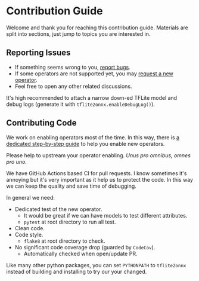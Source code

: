 Contribution Guide
==================

Welcome and thank you for reaching this contribution guide.
Materials are split into sections, just jump to topics you are interested in.


## Reporting Issues

* If something seems wrong to you, [report bugs](https://github.com/zhenhuaw-me/tflite2onnx/issues/new?assignees=&labels=bug&template=bug-report.md&title=).
* If some operators are not supported yet, you may [request a new operator](https://github.com/zhenhuaw-me/tflite2onnx/issues/new?assignees=&labels=operator%2C+help+wanted&template=request-operator.md&title=Operator+request%3A).
* Feel free to open any other related discussions.

It's high recommended to attach a narrow down-ed TFLite model and
debug logs (generate it with `tflite2onnx.enableDebugLog()`).


## Contributing Code

We work on enabling operators most of the time.
In this way, there is [a dedicated step-by-step guide](docs/how-to-enable-new-operator.md)
to help you enable new operators.

Please help to upstream your operator enabling.
_Unus pro omnibus, omnes pro uno._

We have GitHub Actions based CI for pull requests.
I know sometimes it's annoying but it's very important as it help us to protect the code.
In this way we can keep the quality and save time of debugging.

In general we need:
* Dedicated test of the new operator.
  * It would be great if we can have models to test different attributes.
  * `pytest` at root directory to run all test.
* Clean code.
* Code style.
  * `flake8` at root directory to check.
* No significant code coverage drop (guarded by `CodeCov`).
  * Automatically checked when open/update PR.

Like many other python packages, you can set `PYTHONPATH` to `tflite2onnx`
instead of building and installing to try our your changed.
